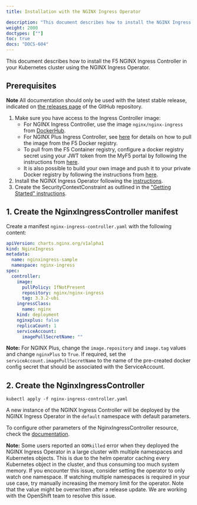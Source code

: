 ```yaml
---
title: Installation with the NGINX Ingress Operator

description: "This document describes how to install the NGINX Ingress Controller in your Kubernetes cluster using the NGINX Ingress Operator."
weight: 2000
doctypes: [""]
toc: true
docs: "DOCS-604"
---
```


This document describes how to install the F5 NGINX Ingress Controller in your Kubernetes cluster using the NGINX Ingress Operator.

## Prerequisites

**Note** All documentation should only be used with the latest stable release, indicated on [the releases page](https://github.com/nginxinc/kubernetes-ingress/releases) of the GitHub repository.

1. Make sure you have access to the Ingress Controller image:
    - For NGINX Ingress Controller, use the image `nginx/nginx-ingress` from [DockerHub](https://hub.docker.com/r/nginx/nginx-ingress).
    - For NGINX Plus Ingress Controller, see [here](/nginx-ingress-controller/installation/pulling-ingress-controller-image) for details on how to pull the image from the F5 Docker registry.
    - To pull from the F5 Container registry, configure a docker registry secret using your JWT token from the MyF5 portal by following the instructions from [here](/nginx-ingress-controller/installation/using-the-jwt-token-docker-secret).
    - It is also possible to build your own image and push it to your private Docker registry by following the instructions from [here](/nginx-ingress-controller/installation/building-ingress-controller-image).
2. Install the NGINX Ingress Operator following the [instructions](https://github.com/nginxinc/nginx-ingress-helm-operator/blob/v2.0.2/docs/installation.md).
3. Create the SecurityContextConstraint as outlined in the ["Getting Started" instructions](https://github.com/nginxinc/nginx-ingress-helm-operator/blob/v2.0.2/README.md#getting-started).

## 1. Create the NginxIngressController manifest

Create a manifest `nginx-ingress-controller.yaml` with the following content:

```yaml
apiVersion: charts.nginx.org/v1alpha1
kind: NginxIngress
metadata:
  name: nginxingress-sample
  namespace: nginx-ingress
spec:
  controller:
    image:
      pullPolicy: IfNotPresent
      repository: nginx/nginx-ingress
      tag: 3.3.2-ubi
    ingressClass:
      name: nginx
    kind: deployment
    nginxplus: false
    replicaCount: 1
    serviceAccount:
      imagePullSecretName: ""
```

**Note:** For NGINX Plus, change the `image.repository` and `image.tag` values and change `nginxPlus` to `True`.
If required, set the `serviceAccount.imagePullSecretName` to the name of the pre-created docker config secret that
should be associated with the ServiceAccount.

## 2. Create the NginxIngressController

```console
kubectl apply -f nginx-ingress-controller.yaml
```

A new instance of the NGINX Ingress Controller will be deployed by the NGINX Ingress Operator in the `default`
namespace with default parameters.

To configure other parameters of the NginxIngressController resource, check the [documentation](https://github.com/nginxinc/nginx-ingress-helm-operator/blob/v2.0.2/docs/nginx-ingress-controller.md).

**Note:** Some users reported an `OOMkilled` error when they deployed the NGINX Ingress Operator in a large cluster with
multiple namespaces and Kubernetes objects. This is due to the helm operator caching every Kubernetes object in the cluster,
and thus consuming too much system memory. If you encounter this issue, consider setting the operator to only watch one namespace.
If watching multiple namespaces is required in your use case, try manually increasing the memory limit for the operator.
Note that the value might be overwritten after a release update. We are working with the OpenShift team to resolve this issue.
